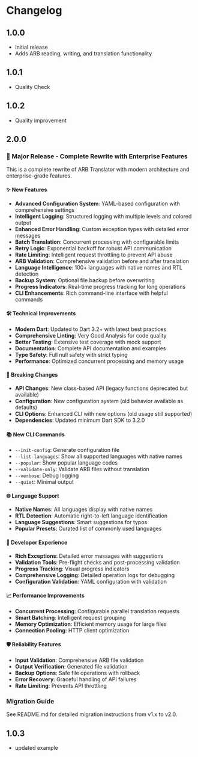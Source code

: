 # Changelog

## 1.0.0
- Initial release
- Adds ARB reading, writing, and translation functionality

## 1.0.1
- Quality Check

## 1.0.2
- Quality improvement

## 2.0.0

### 🎉 Major Release - Complete Rewrite with Enterprise Features

This is a complete rewrite of ARB Translator with modern architecture and enterprise-grade features.

#### ✨ New Features
- **Advanced Configuration System**: YAML-based configuration with comprehensive settings
- **Intelligent Logging**: Structured logging with multiple levels and colored output
- **Enhanced Error Handling**: Custom exception types with detailed error messages
- **Batch Translation**: Concurrent processing with configurable limits
- **Retry Logic**: Exponential backoff for robust API communication
- **Rate Limiting**: Intelligent request throttling to prevent API abuse
- **ARB Validation**: Comprehensive validation before and after translation
- **Language Intelligence**: 100+ languages with native names and RTL detection
- **Backup System**: Optional file backup before overwriting
- **Progress Indicators**: Real-time progress tracking for long operations
- **CLI Enhancements**: Rich command-line interface with helpful commands

#### 🛠️ Technical Improvements
- **Modern Dart**: Updated to Dart 3.2+ with latest best practices
- **Comprehensive Linting**: Very Good Analysis for code quality
- **Better Testing**: Extensive test coverage with mock support
- **Documentation**: Complete API documentation and examples
- **Type Safety**: Full null safety with strict typing
- **Performance**: Optimized concurrent processing and memory usage

#### 🔧 Breaking Changes
- **API Changes**: New class-based API (legacy functions deprecated but available)
- **Configuration**: New configuration system (old behavior available as defaults)
- **CLI Options**: Enhanced CLI with new options (old usage still supported)
- **Dependencies**: Updated minimum Dart SDK to 3.2.0

#### 📚 New CLI Commands
- `--init-config`: Generate configuration file
- `--list-languages`: Show all supported languages with native names  
- `--popular`: Show popular language codes
- `--validate-only`: Validate ARB files without translation
- `--verbose`: Debug logging
- `--quiet`: Minimal output

#### 🌐 Language Support
- **Native Names**: All languages display with native names
- **RTL Detection**: Automatic right-to-left language identification
- **Language Suggestions**: Smart suggestions for typos
- **Popular Presets**: Curated list of commonly used languages

#### 🔬 Developer Experience
- **Rich Exceptions**: Detailed error messages with suggestions
- **Validation Tools**: Pre-flight checks and post-processing validation  
- **Progress Tracking**: Visual progress indicators
- **Comprehensive Logging**: Detailed operation logs for debugging
- **Configuration Validation**: YAML configuration with validation

#### 📈 Performance Improvements
- **Concurrent Processing**: Configurable parallel translation requests
- **Smart Batching**: Intelligent request grouping
- **Memory Optimization**: Efficient memory usage for large files
- **Connection Pooling**: HTTP client optimization

#### 🛡️ Reliability Features  
- **Input Validation**: Comprehensive ARB file validation
- **Output Verification**: Generated file validation
- **Backup Options**: Safe file operations with rollback
- **Error Recovery**: Graceful handling of API failures
- **Rate Limiting**: Prevents API throttling

### Migration Guide
See README.md for detailed migration instructions from v1.x to v2.0.

## 1.0.3
- updated example
